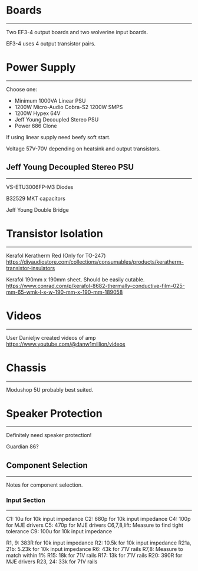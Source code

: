 # Boards
---
Two EF3-4 output boards and two wolverine input boards.

EF3-4 uses 4 output transistor pairs. 

# Power Supply
---
Choose one:
- Minimum 1000VA Linear PSU
- 1200W Micro-Audio Cobra-S2 1200W SMPS
- 1200W Hypex 64V
- Jeff Young Decoupled Stereo PSU
- Power 686 Clone

If using linear supply need beefy soft start.

Voltage 57V-70V depending on heatsink and output transistors.

## Jeff Young Decoupled Stereo PSU
---
VS-ETU3006FP-M3 Diodes

B32529 MKT capacitors

Jeff Young Double Bridge

# Transistor Isolation
---
Kerafol Keratherm Red (Only for TO-247)
https://diyaudiostore.com/collections/consumables/products/keratherm-transistor-insulators

Kerafol 190mm x 190mm sheet. Should be easily cutable.
https://www.conrad.com/p/kerafol-8682-thermally-conductive-film-025-mm-65-wmk-l-x-w-190-mm-x-190-mm-189058

# Videos
---
User Danieljw created videos of amp
https://www.youtube.com/@danw1million/videos

# Chassis
---
Modushop 5U probably best suited. 

# Speaker Protection
---
Definitely need speaker protection!

Guardian 86?

## Component Selection
---
Notes for component selection.

### Input Section
---
C1: 10u for 10k input impedance
C2: 680p for 10k input impedance
C4: 100p for MJE drivers
C5: 470p for MJE drivers
C6,7,8,lift: Measure to find tight tolerance
C9: 100u for 10k input impedance

R1, 9: 383R for 10k input impedance
R2: 10.5k for 10k input impedance
R21a, 21b: 5.23k for 10k input impedance
R6: 43k for 71V rails
R7,8: Measure to match within 1%
R15: 18k for 71V rails
R17: 13k for 71V rails
R20: 390R for MJE drivers
R23, 24: 33k for 71V rails



